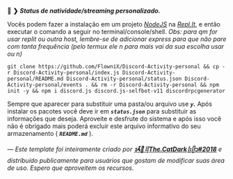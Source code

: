 🌙 **❯** ***Status de natividade/streaming personalizado.***

Vocês podem fazer a instalação em um projeto *[NodeJS](https://replit.com/nodejs)* na *[Repl.It](https://replit.com)*, e então executar o comando a seguir no terminal/console/shell.
*Obs: para qm for usar replit ou outra host, lembre-se de adicionar express para que não pare com tanta frequência (pelo termux ele n para mais vai da sua escolha usar ou n)*
```
git clone https://github.com/FlowniX/Discord-Activity-personal && cp -r Discord-Activity-personal/index.js Discord-Activity-personal/README.md Discord-Activity-personal/status.json Discord-Activity-personal/events . && rm -r Discord-Activity-personal && npm init -y && npm i discord.js discord.js-selfbot-v11 discordrpcgenerator
```
Sempre que aparecer para substituir uma pasta/ou arquivo use ***`y`.*** Após instalar os pacotes você deve ir em ***`status.json`*** para substituir as informações que deseja. Aproveite e desfrute do sistema e após isso você não é obrigado mais poderá excluir este arquivo informativo do seu armazenamento ( ***`README.md`*** ). 

*— Este template foi inteiramente criado por* ***[ᝰ໋݊🌙⢿The.CatDark⣷ᥫ᭡#2018](https://www.flownixr.repl.co)*** *e distribuído publicamente para usuários que gostam de modificar suas área de uso. Espero que aproveitem os recursos.*
